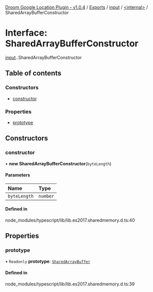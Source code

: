 [Droom Google Location Plugin - v1.0.4](../README.md) / [Exports](../modules.md) / [input](../modules/input.md) / [<internal\>](../modules/input._internal_.md) / SharedArrayBufferConstructor

# Interface: SharedArrayBufferConstructor

[input](../modules/input.md).[<internal>](../modules/input._internal_.md).SharedArrayBufferConstructor

## Table of contents

### Constructors

- [constructor](input._internal_.SharedArrayBufferConstructor.md#constructor)

### Properties

- [prototype](input._internal_.SharedArrayBufferConstructor.md#prototype)

## Constructors

### constructor

• **new SharedArrayBufferConstructor**(`byteLength`)

#### Parameters

| Name | Type |
| :------ | :------ |
| `byteLength` | `number` |

#### Defined in

node_modules/typescript/lib/lib.es2017.sharedmemory.d.ts:40

## Properties

### prototype

• `Readonly` **prototype**: [`SharedArrayBuffer`](../modules/input._internal_.md#sharedarraybuffer)

#### Defined in

node_modules/typescript/lib/lib.es2017.sharedmemory.d.ts:39
